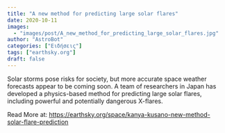 ```yaml
---
title: "A new method for predicting large solar flares"
date: 2020-10-11
images:
  - "images/post/A_new_method_for_predicting_large_solar_flares.jpg"
author: "AstroBot"
categories: ["Ειδήσεις"]
tags: ["earthsky.org"]
draft: false
---
```


Solar storms pose risks for society, but more accurate space weather forecasts appear to be coming soon. A team of researchers in Japan has developed a physics-based method for predicting large solar flares, including powerful and potentially dangerous X-flares.

Read More at: https://earthsky.org/space/kanya-kusano-new-method-solar-flare-prediction
